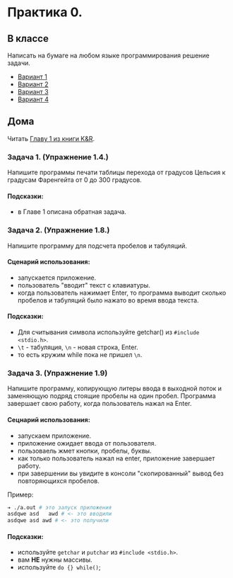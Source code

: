 # Практика 0.

## В классе

Написать на бумаге на любом языке программирования решение задачи.

- [Вариант 1](00_01_practise.html)
- [Вариант 2](00_02_practise.html)
- [Вариант 3](00_03_practise.html)
- [Вариант 4](00_04_practise.html)

## Дома

Читать [Главу 1 из книги K&R](http://givi.olnd.ru/kr2/01.html).

### Задача 1. (Упражнение 1.4.)

Напишите программы печати таблицы перехода от градусов Цельсия к градусам Фаренгейта от 0 до 300 градусов.

#### Подсказки:
- в Главе 1 описана обратная задача.

### Задача 2. (Упражнение 1.8.)

Напишите программу для подсчета пробелов и табуляций.

#### Сценарий использования:
- запускается приложение.
- пользователь "вводит" текст с клавиатуры.
- когда пользователь нажимает Enter, то программа выводит сколько пробелов и табуляций было нажато во время ввода текста.

#### Подсказки:
- Для считывания символа используйте getchar() из `#include <stdio.h>`.
- `\t` - табуляция, `\n` - новая строка, Enter.
- то есть кружим while пока не пришел `\n`.

### Задача 3. (Упражнение 1.9)

Напишите программу, копирующую литеры ввода в выходной поток и заменяющую подряд стоящие пробелы на один пробел. Программа завершает свою работу, когда пользователь нажал на Enter.

#### Сецнарий использования:
- запускаем приложение.
- приложение ожидает ввода от пользователя.
- пользоваель жмет кнопки, пробелы, буквы.
- как только пользователь нажал на enter, приложение завершает работу.
- при завершении вы увидите в консоли "скопированный" вывод без повторяющихся пробелов.

Пример:
```bash
➔ ./a.out # это запуск приложения
asdqwe asd   awd # <- это вводили
asdqwe asd awd # <- это получили
```

#### Подсказки:
- используйте `getchar` и `putchar` из `#include <stdio.h>`.
- вам **НЕ** нужны массивы.
- используйте `do {} while()`;

